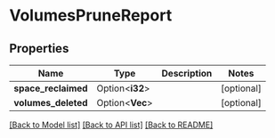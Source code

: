 # VolumesPruneReport

## Properties

Name | Type | Description | Notes
------------ | ------------- | ------------- | -------------
**space_reclaimed** | Option<**i32**> |  | [optional]
**volumes_deleted** | Option<**Vec<String>**> |  | [optional]

[[Back to Model list]](../README.md#documentation-for-models) [[Back to API list]](../README.md#documentation-for-api-endpoints) [[Back to README]](../README.md)


